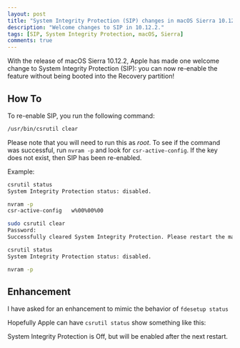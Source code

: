 ```yaml
---
layout: post
title: "System Integrity Protection (SIP) changes in macOS Sierra 10.12.2"
description: "Welcome changes to SIP in 10.12.2."
tags: [SIP, System Integrity Protection, macOS, Sierra]
comments: true
---
```


With the release of macOS Sierra 10.12.2, Apple has made one welcome change to System Integrity Protection (SIP): you can now re-enable the feature without being booted into the Recovery partition!
## How To
To re-enable SIP, you run the following command:

```bash
/usr/bin/csrutil clear
```

Please note that you will need to run this as _root_. To see if the command was successful, run `nvram -p` and look for `csr-active-config`. If the key does not exist, then SIP has been re-enabled.

Example:

```bash
csrutil status
System Integrity Protection status: disabled.

nvram -p
csr-active-config   w%00%00%00

sudo csrutil clear
Password:
Successfully cleared System Integrity Protection. Please restart the machine for the changes to take effect.

csrutil status
System Integrity Protection status: disabled.

nvram -p
```

## Enhancement
I have asked for an enhancement to mimic the behavior of `fdesetup status`

Hopefully Apple can have `csrutil status` show something like this:

System Integrity Protection is Off, but will be enabled after the next restart.